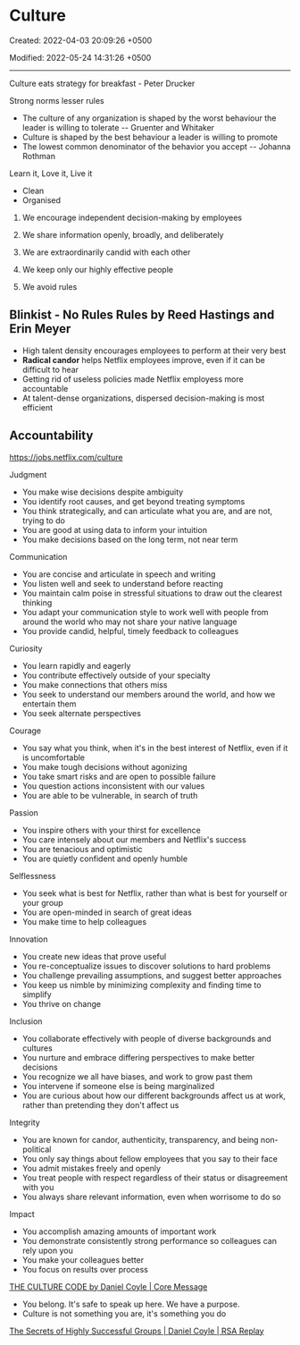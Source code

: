 # Culture

Created: 2022-04-03 20:09:26 +0500

Modified: 2022-05-24 14:31:26 +0500

---

Culture eats strategy for breakfast - Peter Drucker

Strong norms lesser rules

- The culture of any organization is shaped by the worst behaviour the leader is willing to tolerate -- Gruenter and Whitaker
- Culture is shaped by the best behaviour a leader is willing to promote
- The lowest common denominator of the behavior you accept -- Johanna Rothman

Learn it, Love it, Live it

- Clean
- Organised

1. We encourage independent decision-making by employees

2. We share information openly, broadly, and deliberately

3. We are extraordinarily candid with each other

4. We keep only our highly effective people

5. We avoid rules

## Blinkist - No Rules Rules by Reed Hastings and Erin Meyer

- High talent density encourages employees to perform at their very best
- **Radical candor** helps Netflix employees improve, even if it can be difficult to hear
- Getting rid of useless policies made Netflix employess more accountable
- At talent-dense organizations, dispersed decision-making is most efficient

## Accountability

<https://jobs.netflix.com/culture>

Judgment

- You make wise decisions despite ambiguity
- You identify root causes, and get beyond treating symptoms
- You think strategically, and can articulate what you are, and are not, trying to do
- You are good at using data to inform your intuition
- You make decisions based on the long term, not near term

Communication

- You are concise and articulate in speech and writing
- You listen well and seek to understand before reacting
- You maintain calm poise in stressful situations to draw out the clearest thinking
- You adapt your communication style to work well with people from around the world who may not share your native language
- You provide candid, helpful, timely feedback to colleagues

Curiosity

- You learn rapidly and eagerly
- You contribute effectively outside of your specialty
- You make connections that others miss
- You seek to understand our members around the world, and how we entertain them
- You seek alternate perspectives

Courage

- You say what you think, when it's in the best interest of Netflix, even if it is uncomfortable
- You make tough decisions without agonizing
- You take smart risks and are open to possible failure
- You question actions inconsistent with our values
- You are able to be vulnerable, in search of truth

Passion

- You inspire others with your thirst for excellence
- You care intensely about our members and Netflix's success
- You are tenacious and optimistic
- You are quietly confident and openly humble

Selflessness

- You seek what is best for Netflix, rather than what is best for yourself or your group
- You are open-minded in search of great ideas
- You make time to help colleagues

Innovation

- You create new ideas that prove useful
- You re-conceptualize issues to discover solutions to hard problems
- You challenge prevailing assumptions, and suggest better approaches
- You keep us nimble by minimizing complexity and finding time to simplify
- You thrive on change

Inclusion

- You collaborate effectively with people of diverse backgrounds and cultures
- You nurture and embrace differing perspectives to make better decisions
- You recognize we all have biases, and work to grow past them
- You intervene if someone else is being marginalized
- You are curious about how our different backgrounds affect us at work, rather than pretending they don't affect us

Integrity

- You are known for candor, authenticity, transparency, and being non-political
- You only say things about fellow employees that you say to their face
- You admit mistakes freely and openly
- You treat people with respect regardless of their status or disagreement with you
- You always share relevant information, even when worrisome to do so

Impact

- You accomplish amazing amounts of important work
- You demonstrate consistently strong performance so colleagues can rely upon you
- You make your colleagues better
- You focus on results over process

[THE CULTURE CODE by Daniel Coyle | Core Message](https://youtu.be/XHMGd6VR2cQ)

- You belong. It's safe to speak up here. We have a purpose.
- Culture is not something you are, it's something you do

[The Secrets of Highly Successful Groups | Daniel Coyle | RSA Replay](https://www.youtube.com/watch?v=5T9tRvkXtns)
